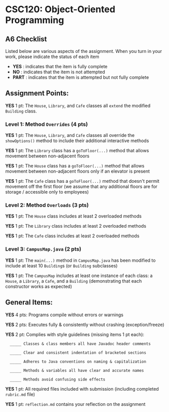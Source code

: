# CSC120: Object-Oriented Programming
## A6 Checklist

Listed below are various aspects of the assignment.  When you turn in your work, please indicate the status of each item

- **YES** : indicates that the item is fully complete
- **NO** : indicates that the item is not attempted
- **PART** : indicates that the item is attempted but not fully complete


## Assignment Points:

**YES** 1 pt: The `House`, `Library`, and `Cafe` classes all `extend` the modified `Building` class.

### Level 1: Method `Overrides` (4 pts)

**YES** 1 pt: The `House`, `Library`, and `Cafe` classes all override the `showOptions()` method to include their additional interactive methods

**YES** 1 pt: The `Library` class has a `goToFloor(...)` method that allows movement between non-adjacent floors

**YES** 1 pt: The `House` class has a `goToFloor(...)` method that allows movement between non-adjacent floors only if an elevator is present

**YES** 1 pt: The `Cafe` class has a `goToFloor(...)` method that doesn't permit movement off the first floor (we assume that any additional floors are for storage / accessible only to employees)

### Level 2: Method `Overloads` (3 pts)

**YES** 1 pt: The `House` class includes at least 2 overloaded methods

**YES** 1 pt: The `Library` class includes at least 2 overloaded methods

**YES** 1 pt: The `Cafe` class includes at least 2 overloaded methods

### Level 3: `CampusMap.java` (2 pts)

**YES** 1 pt: The `main(...)` method in `CampusMap.java` has been modified to include at least 10 `Building`s (or `Building` subclasses)

**YES**  1 pt: The `CampusMap` includes at least one instance of each class: a `House`, a `Library`, a `Cafe`, and a `Building` (demonstrating that each constructor works as expected)



## General Items:

**YES** 4 pts: Programs compile without errors or warnings

**YES** 2 pts: Executes fully & consistently without crashing (exception/freeze)

**YES** 2 pt: Complies with style guidelines (missing items 1 pt each):

      _____ Classes & class members all have Javadoc header comments

      _____ Clear and consistent indentation of bracketed sections

      _____ Adheres to Java conventions on naming & capitalization

      _____ Methods & variables all have clear and accurate names

      _____ Methods avoid confusing side effects

**YES** 1 pt: All required files included with submission (including completed `rubric.md` file)

**YES** 1 pt: `reflection.md` contains your reflection on the assignment
